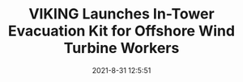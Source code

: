 ---
"title": "VIKING Launches In-Tower Evacuation Kit for Offshore Wind Turbine Workers"
"date": "2021-8-31 12:5:51"
"feed_name": "OEDIGITAL"
"feed_website": "https://www.oedigital.com/"
"feed_rss": "https://www.oedigital.com/technology/safety-security?format=feed"
"link": "https://www.oedigital.com/news/490261-viking-launches-in-tower-evacuation-kit-for-offshore-wind-turbine-workers"
"file": "_posts/-d9e095be4195e06a841a791312ddf3bce81546a8.md"
"accident": "0"
"drilling": "0"
---
